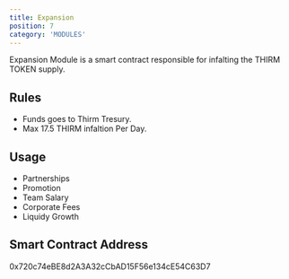 ```yaml
---
title: Expansion
position: 7
category: 'MODULES'
---
```


Expansion Module is a smart contract responsible for infalting the THIRM TOKEN supply. 

## Rules
- Funds goes to Thirm Tresury.
- Max 17.5 THIRM infaltion Per Day.

## Usage 

- Partnerships
- Promotion
- Team Salary
- Corporate Fees
- Liquidy Growth 

## Smart Contract Address
0x720c74eBE8d2A3A32cCbAD15F56e134cE54C63D7
